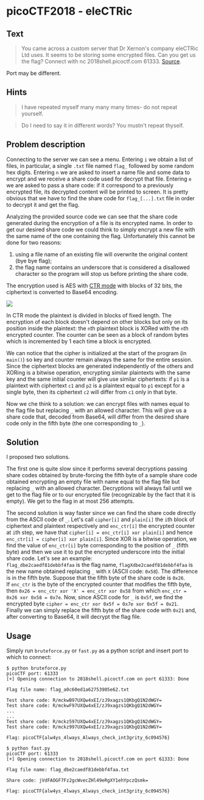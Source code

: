 # picoCTF2018 - eleCTRic
## Text
> You came across a custom server that Dr Xernon's company eleCTRic Ltd uses. It seems to be storing some encrypted files. Can you get us the flag? Connect with nc 2018shell.picoctf.com 61333. [Source](https://github.com/PrinceOfBorgo/picoCTF2018-eleCTRic/blob/master/eleCTRic.py).

Port may be different.

## Hints
> I have repeated myself many many many times- do not repeat yourself.

> Do I need to say it in different words? You mustn't repeat thyself.

## Problem description
Connecting to the server we can see a menu. Entering `i` we obtain a list of files, in particular, a single `.txt` file named `flag_` followed by some random hex digits. Entering `n` we are asked to insert a name file and some data to encrypt and we receive a share code used for decrypt that file. Entering `e` we are asked to pass a share code: if it correspond to a previously encrypted file, its decrypted content will be printed to screen. It is pretty obvious that we have to find the share code for `flag_[...].txt` file in order to decrypt it and get the flag.

Analyzing the provided source code we can see that the share code generated during the encryption of a file is its encrypted name. In order to get our desired share code we could think to simply encrypt a new file with the same name of the one containing the flag. Unfortunately this cannot be done for two reasons:
1. using a file name of an existing file will overwrite the original content (bye bye flag);
2. the flag name contains an underscore that is considered a disallowed character so the program will stop us before printing the share code.

The encryption used is AES with [CTR mode](https://en.wikipedia.org/wiki/Block_cipher_mode_of_operation#Counter_(CTR)) with blocks of 32 bits, the ciphertext is converted to Base64 encoding.

![](https://upload.wikimedia.org/wikipedia/commons/3/3f/Ctr_encryption.png)

In CTR mode the plaintext is divided in blocks of fixed length. The encryption of each block doesn't depend on other blocks but only on its position inside the plaintext: the `n`th plaintext block is XORed with the `n`th encrypted counter. The counter can be seen as a block of random bytes which is incremented by 1 each time a block is encrypted.

We can notice that the cipher is initialized at the start of the program (in `main()`) so key and counter remain always the same for the entire session.
Since the ciphertext blocks are generated independently of the others and XORing is a bitwise operation, encrypting similar plaintexts with the same key and the same initial counter will give use similar ciphertexts: if `p1` is a plaintext with ciphertext `c1` and `p2` is a plaintext equal to `p1` except for a single byte, then its ciphertext `c2` will differ from `c1` only in that byte.

Now we che think to a solution: we can encrypt files with names equal to the flag file but replacing `_` with an allowed character. This will give us a share code that, decoded from Base64, will differ from the desired share code only in the fifth byte (the one corresponding to `_`).

## Solution
I proposed two solutions.

The first one is quite slow since it performs several decryptions passing share codes obtained by brute-forcing the fifth byte of a sample share code obtained encrypting an empty file with name equal to the flag file but replacing `_` with an allowed character. Decryptions will always fail until we get to the flag file or to our encrypted file (recognizable by the fact that it is empty). We get to the flag in at most 256 attempts.

The second solution is way faster since we can find the share code directly from the ASCII code of `_`.
Let's call `cipher[i]` and `plain[i]` the `i`th block of ciphertext and plaintext respectively and `enc_ctr[i]` the encrypted counter at `i`th step, we have that `cipher[i] = enc_ctr[i] xor plain[i]` and hence `enc_ctr[i] = cipher[i] xor plain[i]`. Since XOR is a bitwise operation, we find the value of `enc_ctr[i]` byte corresponding to the position of `_` (fifth byte) and then we use it to put the encrypted underscore into the initial share code. Let's see an example:  
`flag_dbe2caedf81debbf4faa` is the flag name, `flagXdbe2caedf81debbf4faa` is the new name obtained replacing `_` with `X` (ASCII code: `0x58`). The difference is in the fifth byte. Suppose that the fifth byte of the share code is `0x26`.  
If `enc_ctr` is the byte of the encrypted counter that modifies the fifth byte, then `0x26 = enc_ctr xor 'X' = enc_ctr xor 0x58` from which `enc_ctr = 0x26 xor 0x58 = 0x7e`. Now, since ASCII code for `_` is `0x5f`, we find the encrypted byte `cipher = enc_ctr xor 0x5f = 0x7e xor 0x5f = 0x21`.  
Finally we can simply replace the fifth byte of the share code with `0x21` and, after converting to Base64, it will decrypt the flag file.

## Usage
Simply run `bruteforce.py` or `fast.py` as a python script and insert port to which to connect:
```
$ python bruteforce.py
picoCTF port: 61333
[+] Opening connection to 2018shell.picoctf.com on port 61333: Done

Flag file name: flag_a0c60ed1a62753905e62.txt

Test share code: R/mckwB97UXQw4xEI/zJ9xagzs1QKbgQ1N2dWGY=
Test share code: R/mckwF97UXQw4xEI/zJ9xagzs1QKbgQ1N2dWGY=
...
...
Test share code: R/mckz597UXQw4xEI/zJ9xagzs1QKbgQ1N2dWGY=
Test share code: R/mckz997UXQw4xEI/zJ9xagzs1QKbgQ1N2dWGY=

Flag: picoCTF{alw4ys_4lways_Always_check_int3grity_6c094576}
```

```
$ python fast.py
picoCTF port: 61333
[+] Opening connection to 2018shell.picoctf.com on port 61333: Done

Flag file name: flag_dbe2caedf81debbf4faa.txt

Share code: jVdFAOGF7Fz2gcWvecZHl49eRgXY1ehYpczQsmk=

Flag: picoCTF{alw4ys_4lways_Always_check_int3grity_6c094576}          
```

